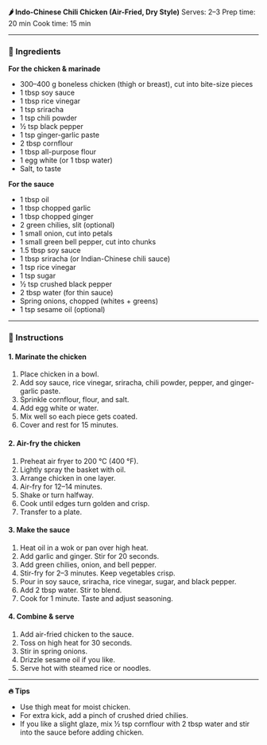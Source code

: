 **🌶️ Indo-Chinese Chili Chicken (Air-Fried, Dry Style)**
Serves: 2–3
Prep time: 20 min
Cook time: 15 min

---

### 🧂 Ingredients

**For the chicken & marinade**

* 300–400 g boneless chicken (thigh or breast), cut into bite-size pieces
* 1 tbsp soy sauce
* 1 tbsp rice vinegar
* 1 tsp sriracha
* 1 tsp chili powder
* ½ tsp black pepper
* 1 tsp ginger-garlic paste
* 2 tbsp cornflour
* 1 tbsp all-purpose flour
* 1 egg white (or 1 tbsp water)
* Salt, to taste

**For the sauce**

* 1 tbsp oil
* 1 tbsp chopped garlic
* 1 tbsp chopped ginger
* 2 green chilies, slit (optional)
* 1 small onion, cut into petals
* 1 small green bell pepper, cut into chunks
* 1.5 tbsp soy sauce
* 1 tbsp sriracha (or Indian-Chinese chili sauce)
* 1 tsp rice vinegar
* 1 tsp sugar
* ½ tsp crushed black pepper
* 2 tbsp water (for thin sauce)
* Spring onions, chopped (whites + greens)
* 1 tsp sesame oil (optional)

---

### 🔪 Instructions

#### 1. Marinate the chicken

1. Place chicken in a bowl.
2. Add soy sauce, rice vinegar, sriracha, chili powder, pepper, and ginger-garlic paste.
3. Sprinkle cornflour, flour, and salt.
4. Add egg white or water.
5. Mix well so each piece gets coated.
6. Cover and rest for 15 minutes.

#### 2. Air-fry the chicken

1. Preheat air fryer to 200 °C (400 °F).
2. Lightly spray the basket with oil.
3. Arrange chicken in one layer.
4. Air-fry for 12–14 minutes.
5. Shake or turn halfway.
6. Cook until edges turn golden and crisp.
7. Transfer to a plate.

#### 3. Make the sauce

1. Heat oil in a wok or pan over high heat.
2. Add garlic and ginger. Stir for 20 seconds.
3. Add green chilies, onion, and bell pepper.
4. Stir-fry for 2–3 minutes. Keep vegetables crisp.
5. Pour in soy sauce, sriracha, rice vinegar, sugar, and black pepper.
6. Add 2 tbsp water. Stir to blend.
7. Cook for 1 minute. Taste and adjust seasoning.

#### 4. Combine & serve

1. Add air-fried chicken to the sauce.
2. Toss on high heat for 30 seconds.
3. Stir in spring onions.
4. Drizzle sesame oil if you like.
5. Serve hot with steamed rice or noodles.

---

**🔥 Tips**

* Use thigh meat for moist chicken.
* For extra kick, add a pinch of crushed dried chilies.
* If you like a slight glaze, mix ½ tsp cornflour with 2 tbsp water and stir into the sauce before adding chicken.
